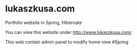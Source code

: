 # lukaszkusa.com
Portfolio website in Spring, Hibernate

You can view this website under http://www.lukaszkusa.com/

This web contain admin panel to modify home view
#Spring
